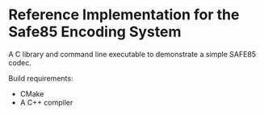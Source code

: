 Reference Implementation for the Safe85 Encoding System
=======================================================

A C library and command line executable to demonstrate a simple SAFE85 codec.

Build requirements:

 * CMake
 * A C++ compiler
